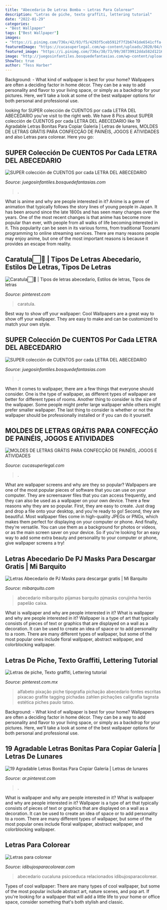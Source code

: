 ```yaml
---
title: "Abecedario De Letras Bomba ~ Letras Para Colorear"
description: "Letras de piche, texto graffiti, lettering tutorial"
date: "2022-01-29"
categories:
- "Best Wallpaper"
tags: ["Best Wallpaper"]
images:
- "https://i.pinimg.com/736x/42/93/f5/4293f5ceb5912f7f2b6741de6541cffa--tatoo-graffiti.jpg"
featuredImage: "https://cucasuperlegal.com/wp-content/uploads/2020/04/moldes-de-letras-60-724x1024.jpg"
featured_image: "https://i.pinimg.com/736x/30/73/99/30739912dda582d1216235b130d23b20.jpg"
image: "http://juegosinfantiles.bosquedefantasias.com/wp-content/uploads/2017/05/cuento-con-la-letra-ñ.jpg"
ShowToc: true
author: "Tess Harber"
---
```



Background: - What kind of wallpaper is best for your home?
Wallpapers are often a deciding factor in home décor. They can be a way to add personality and flavor to your living space, or simply as a backdrop for your pictures. Here, we'll take a look at some of the best wallpaper options for both personal and professional use.

	

		
looking for SUPER colección de CUENTOS por cada LETRA DEL ABECEDARIO you've visit to the right web. We have 8 Pics about SUPER colección de CUENTOS por cada LETRA DEL ABECEDARIO like 19 Agradable Letras Bonitas Para Copiar Galería | Letras de lunares, MOLDES DE LETRAS GRÁTIS PARA CONFECÇÃO DE PAINÉIS, JOGOS E ATIVIDADES and also Letras para colorear. Here you go:
		
    
## SUPER Colección De CUENTOS Por Cada LETRA DEL ABECEDARIO

<img loading=lazy src="http://juegosinfantiles.bosquedefantasias.com/wp-content/uploads/2017/05/cuento-con-la-letra-ñ.jpg" onerror="this.onerror=null;this.src='https://tse3.mm.bing.net/th?id=OIP.Q1LyBdcCYbtYb_pyHlfLawHaKe&amp;pid=15.1';" alt="SUPER colección de CUENTOS por cada LETRA DEL ABECEDARIO">

_Source: juegosinfantiles.bosquedefantasias.com_

>. 

	

What is anime and why are people interested in it?
Anime is a genre of animation that typically follows the story lines of young people in Japan. It has been around since the late 1800s and has seen many changes over the years. One of the most recent changes is that anime has become more popular than ever, with people from all walks of life becoming interested in it. This popularity can be seen in its various forms, from traditional Toonami programming to online streaming services. There are many reasons people may enjoy anime, but one of the most important reasons is because it provides an escape from reality.

    
## Caratula⬜🌼 | Tipos De Letras Abecedario, Estilos De Letras, Tipos De Letras

<img loading=lazy src="https://i.pinimg.com/736x/65/72/5f/65725f2b31d7913d54fa428f984265de.jpg" onerror="this.onerror=null;this.src='https://tse1.mm.bing.net/th?id=OIP.5nLfvt3grse6caU8KFKj7QHaJ3&amp;pid=15.1';" alt="Caratula⬜🌼 | Tipos de letras abecedario, Estilos de letras, Tipos de letras">

_Source: pinterest.com_

>caratula. 

	

Best way to show off your wallpaper:
Cool Wallpapers are a great way to show off your wallpaper. They are easy to make and can be customized to match your own style.

    
## SUPER Colección De CUENTOS Por Cada LETRA DEL ABECEDARIO

<img loading=lazy src="https://juegosinfantiles.bosquedefantasias.com/wp-content/uploads/2017/05/cuento-con-la-letra-ll.jpg" onerror="this.onerror=null;this.src='https://tse4.mm.bing.net/th?id=OIP.cLeD9Vzvq8JkhGFQPv0n2QHaKe&amp;pid=15.1';" alt="SUPER colección de CUENTOS por cada LETRA DEL ABECEDARIO">

_Source: juegosinfantiles.bosquedefantasias.com_

>. 

	

When it comes to wallpaper, there are a few things that everyone should consider. One is the type of wallpaper, as different types of wallpaper are better for different types of rooms. Another thing to consider is the size of the wallpaper. Some people might prefer large wallpaper while others might prefer smaller wallpaper. The last thing to consider is whether or not the wallpaper should be professionally installed or if you can do it yourself.

    
## MOLDES DE LETRAS GRÁTIS PARA CONFECÇÃO DE PAINÉIS, JOGOS E ATIVIDADES

<img loading=lazy src="https://cucasuperlegal.com/wp-content/uploads/2020/04/moldes-de-letras-60-724x1024.jpg" onerror="this.onerror=null;this.src='https://tse3.mm.bing.net/th?id=OIP.g74q2DMStgSVko0BYeuMWgHaKe&amp;pid=15.1';" alt="MOLDES DE LETRAS GRÁTIS PARA CONFECÇÃO DE PAINÉIS, JOGOS E ATIVIDADES">

_Source: cucasuperlegal.com_

>. 

	

What are wallpaper screens and why are they so popular?
Wallpapers are one of the most popular pieces of software that you can use on your computer. They are screensaver files that you can access frequently, and they can also be used as a wallpaper on your own device. There a few reasons why they are so popular. First, they are easy to create. Just drag and drop a file onto your desktop, and you're ready to go! Second, they are beautiful. Most wallpaper files come in high-quality JPEGs or PNGs, which makes them perfect for displaying on your computer or phone. And finally, they're versatile. You can use them as a background for photos or videos, or as the main screen saver on your device. So if you're looking for an easy way to add some extra beauty and personality to your computer or phone, give wallpaper screens a try!

    
## Letras Abecedario De PJ Masks Para Descargar Gratis | Mi Barquito

<img loading=lazy src="https://mibarquito.com/wp-content/uploads/2017/04/Letra-H-Pj-Masks-Abecedario-Pj-Masks-Alfabeto-Pj-Masks.jpg" onerror="this.onerror=null;this.src='https://tse2.mm.bing.net/th?id=OIP.AdHUUiPjxAFMpneWyq3SxQHaJ4&amp;pid=15.1';" alt="Letras Abecedario de PJ Masks para descargar gratis | Mi Barquito">

_Source: mibarquito.com_

>abecedario mibarquito pijamas barquito pjmasks corujinha heróis papelão caixa. 

	

What is wallpaper and why are people interested in it?
What is wallpaper and why are people interested in it?
Wallpaper is a type of art that typically consists of pieces of text or graphics that are displayed on a wall as a decoration. It can be used to create an idea of space or to add personality to a room. There are many different types of wallpaper, but some of the most popular ones include floral wallpaper, abstract wallpaper, and colorblocking wallpaper.

    
## Letras De Piche, Texto Graffiti, Lettering Tutorial

<img loading=lazy src="https://i.pinimg.com/736x/42/93/f5/4293f5ceb5912f7f2b6741de6541cffa--tatoo-graffiti.jpg" onerror="this.onerror=null;this.src='https://tse4.mm.bing.net/th?id=OIP.hz_RGk8T0WFjsxNVQwQ_gAHaJ3&amp;pid=15.1';" alt="Letras de piche, Texto graffiti, Lettering tutorial">

_Source: pinterest.com.mx_

>alfabeto pixação piche tipografia pichação abecedario fontes escritas pixacao grafite tagging pichadas zahlen pichações caligrafia tagnsta estética piches paulo tatoo. 

	

Background: - What kind of wallpaper is best for your home?
Wallpapers are often a deciding factor in home décor. They can be a way to add personality and flavor to your living space, or simply as a backdrop for your pictures. Here, we'll take a look at some of the best wallpaper options for both personal and professional use.

    
## 19 Agradable Letras Bonitas Para Copiar Galería | Letras De Lunares

<img loading=lazy src="https://i.pinimg.com/736x/30/73/99/30739912dda582d1216235b130d23b20.jpg" onerror="this.onerror=null;this.src='https://tse3.mm.bing.net/th?id=OIP.DUQWu20XLLB6xOWxaMFOGQAAAA&amp;pid=15.1';" alt="19 Agradable Letras Bonitas Para Copiar Galería | Letras de lunares">

_Source: ar.pinterest.com_

>. 

	

What is wallpaper and why are people interested in it?
What is wallpaper and why are people interested in it?
Wallpaper is a type of art that typically consists of pieces of text or graphics that are displayed on a wall as a decoration. It can be used to create an idea of space or to add personality to a room. There are many different types of wallpaper, but some of the most popular ones include floral wallpaper, abstract wallpaper, and colorblocking wallpaper.

    
## Letras Para Colorear

<img loading=lazy src="https://idibujosparacolorear.com/wp-content/uploads/2013/12/Letra_R.jpg" onerror="this.onerror=null;this.src='https://tse2.mm.bing.net/th?id=OIP.dghEnvs7NCHI_T2gZQA8SgHaIU&amp;pid=15.1';" alt="Letras para colorear">

_Source: idibujosparacolorear.com_

>abecedario cucaluna psicoeduca relacionados idibujosparacolorear. 

	

Types of cool wallpaper:
There are many types of cool wallpaper, but some of the most popular include abstract art, nature scenes, and pop art. If you're looking for a wallpaper that will add a little life to your home or office space, consider something that's both stylish and classic.

